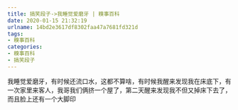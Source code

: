```yaml
---
title: 搞笑段子->我睡觉爱磨牙 | 糗事百科
date: 2020-01-15 21:32:19
urlname: 14bd2e3617df8302faa47a7681fd321d
tags: 
- 糗事百科
categories:
- 糗事百科
- 搞笑段子
---
```

我睡觉爱磨牙，有时候还流口水，这都不算啥，有时候我醒来发现我在床底下，有一次家里来客人，我哥我们俩挤一个屋了，第二天醒来发现我不但又掉床下去了，而且脸上还有一个大脚印


